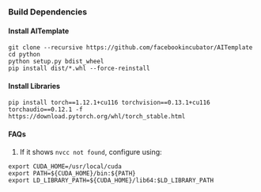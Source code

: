 ### Build Dependencies

#### Install AITemplate

```
git clone --recursive https://github.com/facebookincubator/AITemplate
cd python
python setup.py bdist_wheel
pip install dist/*.whl --force-reinstall
```

#### Install Libraries

```
pip install torch==1.12.1+cu116 torchvision==0.13.1+cu116 torchaudio==0.12.1 -f https://download.pytorch.org/whl/torch_stable.html
```

#### FAQs

1. If it shows `nvcc not found`, configure using:
```
export CUDA_HOME=/usr/local/cuda
export PATH=${CUDA_HOME}/bin:${PATH}
export LD_LIBRARY_PATH=${CUDA_HOME}/lib64:$LD_LIBRARY_PATH
``` 
